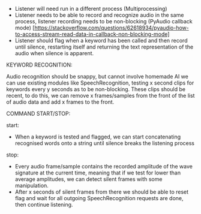  - Listener will need run in a different process (Multiprocessing)
 - Listener needs to be able to record and recognize audio in the same process, listener recording needs to be non-blocking (PyAudio callback mode) \[https://stackoverflow.com/questions/62618934/pyaudio-how-to-access-stream-read-data-in-callback-non-blocking-mode]
 - Listener should flag when a keyword has been called and then record until silence, restarting itself and returning the text representation of the audio when silence is apparent.


KEYWORD RECOGNITION:

Audio recognition should be snappy, but cannot involve homemade AI we can use existing modules like SpeechRecognition, testing x second clips for keywords every y seconds as to be non-blocking. These clips should be recent, to do this, we can remove x frames/samples from the front of the list of audio data and add x frames to the front.


COMMAND START/STOP:

start:
 - When a keyword is tested and flagged, we can start concatenating recognised words onto a string until silence breaks the listening process

stop:
 - Every audio frame/sample contains the recorded amplitude of the wave signature at the current time, meaning that if we test for lower than average    amplitudes, we can detect silent frames with some manipulation. 
 - After x seconds of silent frames from there we should be able to reset flag and wait for all outgoing SpeechRecognition requests are done, then continue listening.
